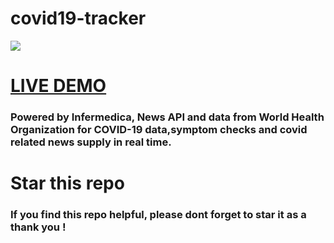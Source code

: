 # covid19-tracker
 ![](readme.gif)

# [LIVE DEMO](https://symptomcovid.herokuapp.com/)

### Powered by Infermedica, News API and data from World Health Organization for COVID-19 data,symptom checks and covid related news supply in real time.

# Star this repo

### If you find this repo helpful, please dont forget to star it as a thank you !
